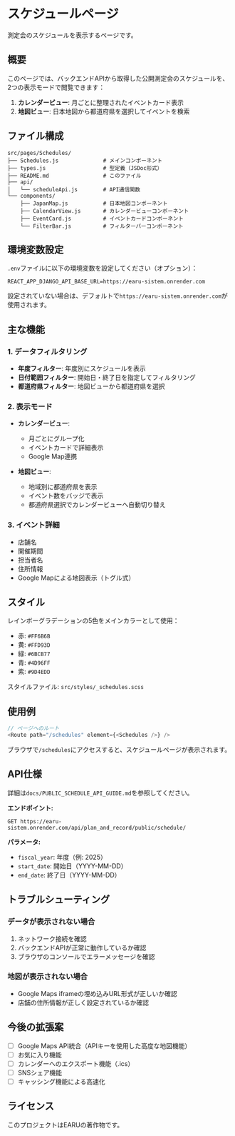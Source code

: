 # スケジュールページ

測定会のスケジュールを表示するページです。

## 概要

このページでは、バックエンドAPIから取得した公開測定会のスケジュールを、2つの表示モードで閲覧できます：

1. **カレンダービュー**: 月ごとに整理されたイベントカード表示
2. **地図ビュー**: 日本地図から都道府県を選択してイベントを検索

## ファイル構成

```
src/pages/Schedules/
├── Schedules.js              # メインコンポーネント
├── types.js                  # 型定義（JSDoc形式）
├── README.md                 # このファイル
├── api/
│   └── scheduleApi.js        # API通信関数
└── components/
    ├── JapanMap.js           # 日本地図コンポーネント
    ├── CalendarView.js       # カレンダービューコンポーネント
    ├── EventCard.js          # イベントカードコンポーネント
    └── FilterBar.js          # フィルターバーコンポーネント
```

## 環境変数設定

`.env`ファイルに以下の環境変数を設定してください（オプション）：

```env
REACT_APP_DJANGO_API_BASE_URL=https://earu-sistem.onrender.com
```

設定されていない場合は、デフォルトで`https://earu-sistem.onrender.com`が使用されます。

## 主な機能

### 1. データフィルタリング
- **年度フィルター**: 年度別にスケジュールを表示
- **日付範囲フィルター**: 開始日・終了日を指定してフィルタリング
- **都道府県フィルター**: 地図ビューから都道府県を選択

### 2. 表示モード
- **カレンダービュー**: 
  - 月ごとにグループ化
  - イベントカードで詳細表示
  - Google Map連携
  
- **地図ビュー**:
  - 地域別に都道府県を表示
  - イベント数をバッジで表示
  - 都道府県選択でカレンダービューへ自動切り替え

### 3. イベント詳細
- 店舗名
- 開催期間
- 担当者名
- 住所情報
- Google Mapによる地図表示（トグル式）

## スタイル

レインボーグラデーションの5色をメインカラーとして使用：
- 赤: `#FF6B6B`
- 黄: `#FFD93D`
- 緑: `#6BCB77`
- 青: `#4D96FF`
- 紫: `#9D4EDD`

スタイルファイル: `src/styles/_schedules.scss`

## 使用例

```javascript
// ページへのルート
<Route path="/schedules" element={<Schedules />} />
```

ブラウザで`/schedules`にアクセスすると、スケジュールページが表示されます。

## API仕様

詳細は`docs/PUBLIC_SCHEDULE_API_GUIDE.md`を参照してください。

**エンドポイント:**
```
GET https://earu-sistem.onrender.com/api/plan_and_record/public/schedule/
```

**パラメータ:**
- `fiscal_year`: 年度（例: 2025）
- `start_date`: 開始日（YYYY-MM-DD）
- `end_date`: 終了日（YYYY-MM-DD）

## トラブルシューティング

### データが表示されない場合
1. ネットワーク接続を確認
2. バックエンドAPIが正常に動作しているか確認
3. ブラウザのコンソールでエラーメッセージを確認

### 地図が表示されない場合
- Google Maps iframeの埋め込みURL形式が正しいか確認
- 店舗の住所情報が正しく設定されているか確認

## 今後の拡張案

- [ ] Google Maps API統合（APIキーを使用した高度な地図機能）
- [ ] お気に入り機能
- [ ] カレンダーへのエクスポート機能（.ics）
- [ ] SNSシェア機能
- [ ] キャッシング機能による高速化

## ライセンス

このプロジェクトはEARUの著作物です。

